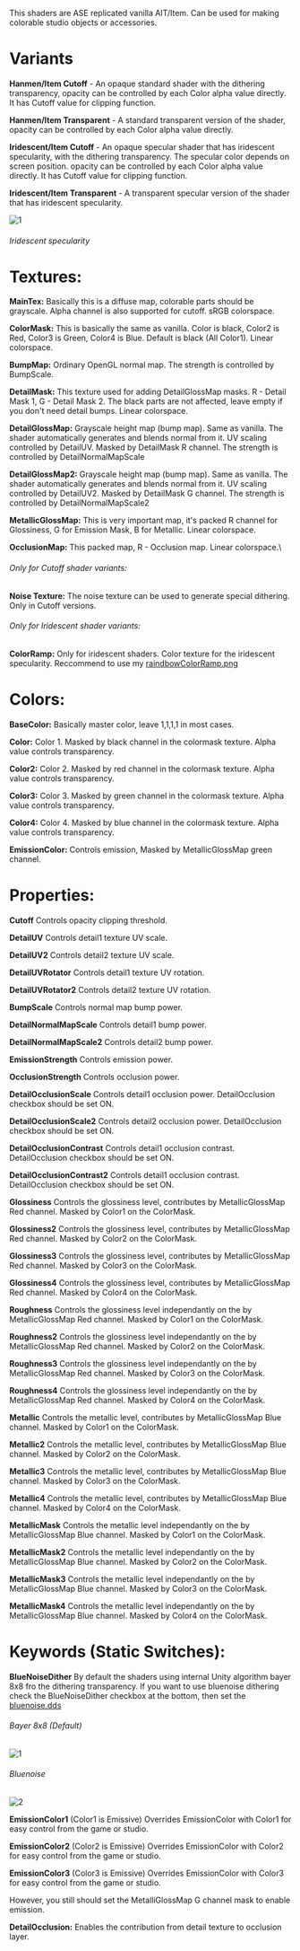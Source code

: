 This shaders are ASE replicated vanilla AIT/Item. Can be used for making colorable studio objects or accessories.

# Variants

**Hanmen/Item Cutoff** - An opaque standard shader with the dithering transparency, opacity can be controlled by each Color alpha
 value directly. It has Cutoff value for clipping function.
 
**Hanmen/Item Transparent** - A standard transparent version of the shader, opacity can be controlled by each Color alpha
 value directly.
 
**Iridescent/Item Cutoff** - An opaque specular shader that has iridescent specularity, with the dithering transparency. The specular color depends on screen position. opacity can be controlled by each Color alpha value directly. It has Cutoff value for clipping function.

**Iridescent/Item Transparent** - A transparent specular version of the shader that has iridescent specularity.

![1](https://github.com/Hanmen-lab/HS2-AI-ASE-Shaders/blob/master/iri.gif)

###### Iridescent specularity

# Textures:



**MainTex:** Basically this is a diffuse map, colorable parts should be grayscale. Alpha channel is also supported for cutoff. sRGB colorspace.

**ColorMask:** This is basically the same as vanilla. Color is black, Color2 is Red, Color3 is Green, Color4 is Blue. Default is black (All Color1). Linear colorspace.

**BumpMap:** Ordinary OpenGL normal map. The strength is controlled by BumpScale.

**DetailMask:** This texture used for adding DetailGlossMap masks. R - Detail Mask 1, G - Detail Mask 2. The black parts are not affected, leave empty if you don't need detail bumps. Linear colorspace.

**DetailGlossMap:** Grayscale height map (bump map). Same as vanilla. The shader automatically generates and blends normal from it. UV scaling controlled by DetailUV. Masked by DetailMask R channel. The strength is controlled by DetailNormalMapScale

**DetailGlossMap2:** Grayscale height map (bump map). Same as vanilla. The shader automatically generates and blends normal from it. UV scaling controlled by DetailUV2. Masked by DetailMask G channel. The strength is controlled by DetailNormalMapScale2

**MetallicGlossMap:** This is very important map, it's packed R channel for Glossiness, G for Emission Mask, B for Metallic. Linear colorspace.

**OcclusionMap:** This packed map, R - Occlusion map. Linear colorspace.\


###### Only for Cutoff shader variants:

**Noise Texture:** The noise texture can be used to generate special dithering. Only in Cutoff versions. 

###### Only for Iridescent shader variants:

**ColorRamp:** Only for iridescent shaders. Color texture for the iridescent specularity. Reccommend to use my [raindbowColorRamp.png](https://github.com/Hanmen-lab/HS2-AI-ASE-Shaders/blob/master/Shaders%20ASE/Iridescent/raindbowColorRamp.png)



# Colors:



**BaseColor:** Basically master color, leave 1,1,1,1 in most cases.

**Color:**  Color 1. Masked by black channel in the colormask texture. Alpha value controls transparency.

**Color2:** Color 2. Masked by red channel in the colormask texture. Alpha value controls transparency.

**Color3:** Color 3. Masked by green channel in the colormask texture. Alpha value controls transparency.

**Color4:** Color 4. Masked by blue channel in the colormask texture. Alpha value controls transparency.

**EmissionColor:** Controls emission, Masked by MetallicGlossMap green channel.


# Properties:

**Cutoff** Controls opacity clipping threshold. 

**DetailUV** Controls detail1 texture UV scale. 

**DetailUV2** Controls detail2 texture UV scale. 

**DetailUVRotator** Controls detail1 texture UV rotation. 

**DetailUVRotator2** Controls detail2 texture UV rotation. 

**BumpScale** Controls normal map bump power.

**DetailNormalMapScale** Controls detail1 bump power. 

**DetailNormalMapScale2** Controls detail2 bump power. 

**EmissionStrength** Controls emission power.

**OcclusionStrength** Controls occlusion power. 

**DetailOcclusionScale** Controls detail1 occlusion power. DetailOcclusion checkbox should be set ON.

**DetailOcclusionScale2** Controls detail2 occlusion power. DetailOcclusion checkbox should be set ON.

**DetailOcclusionContrast** Controls detail1 occlusion contrast. DetailOcclusion checkbox should be set ON.

**DetailOcclusionContrast2** Controls detail1 occlusion contrast. DetailOcclusion checkbox should be set ON.

**Glossiness** Controls the glossiness level, contributes by MetallicGlossMap Red channel. Masked by Color1 on the ColorMask.

**Glossiness2** Controls the glossiness level, contributes by MetallicGlossMap Red channel. Masked by Color2 on the ColorMask.

**Glossiness3** Controls the glossiness level, contributes by MetallicGlossMap Red channel. Masked by Color3 on the ColorMask.

**Glossiness4** Controls the glossiness level, contributes by MetallicGlossMap Red channel. Masked by Color4 on the ColorMask.

**Roughness** Controls the glossiness level independantly on the by MetallicGlossMap Red channel. Masked by Color1 on the ColorMask.

**Roughness2** Controls the glossiness level independantly on the by MetallicGlossMap Red channel. Masked by Color2 on the ColorMask.

**Roughness3** Controls the glossiness level independantly on the by MetallicGlossMap Red channel. Masked by Color3 on the ColorMask.

**Roughness4** Controls the glossiness level independantly on the by MetallicGlossMap Red channel. Masked by Color4 on the ColorMask.

**Metallic** Controls the metallic level, contributes by MetallicGlossMap Blue channel. Masked by Color1 on the ColorMask.

**Metallic2** Controls the metallic level, contributes by MetallicGlossMap Blue channel. Masked by Color2 on the ColorMask.

**Metallic3** Controls the metallic level, contributes by MetallicGlossMap Blue channel. Masked by Color3 on the ColorMask.

**Metallic4** Controls the metallic level, contributes by MetallicGlossMap Blue channel. Masked by Color4 on the ColorMask.

**MetallicMask** Controls the metallic level independantly on the by MetallicGlossMap Blue channel. Masked by Color1 on the ColorMask.

**MetallicMask2** Controls the metallic level independantly on the by MetallicGlossMap Blue channel. Masked by Color2 on the ColorMask.

**MetallicMask3** Controls the metallic level independantly on the by MetallicGlossMap Blue channel. Masked by Color3 on the ColorMask.

**MetallicMask4** Controls the metallic level independantly on the by MetallicGlossMap Blue channel. Masked by Color4 on the ColorMask.


# Keywords (Static Switches):


**BlueNoiseDither** By default the shaders using internal Unity algorithm bayer 8x8 fro the dithering transparency. If you want to use bluenoise dithering check the BlueNoiseDither checkbox at the bottom, then set the [bluenoise.dds](https://github.com/Hanmen-lab/HS2-AI-ASE-Shaders/blob/master/Shaders%20ASE/bluenoise.dds)

###### Bayer 8x8 (Default)

![1](https://github.com/Hanmen-lab/HS2-AI-ASE-Shaders/blob/master/bayer.gif)

###### Bluenoise

![2](https://github.com/Hanmen-lab/HS2-AI-ASE-Shaders/blob/master/bluenoise.gif)


**EmissionColor1** (Color1 is Emissive) Overrides EmissionColor with Color1 for easy control from the game or studio.
 
**EmissionColor2** (Color2 is Emissive) Overrides EmissionColor with Color2 for easy control from the game or studio.
 
**EmissionColor3** (Color3 is Emissive) Overrides EmissionColor with Color3 for easy control from the game or studio.

However, you still should set the MetalliGlossMap G channel mask to enable emission.

**DetailOcclusion:** Enables the contribution from detail texture to occlusion layer.


